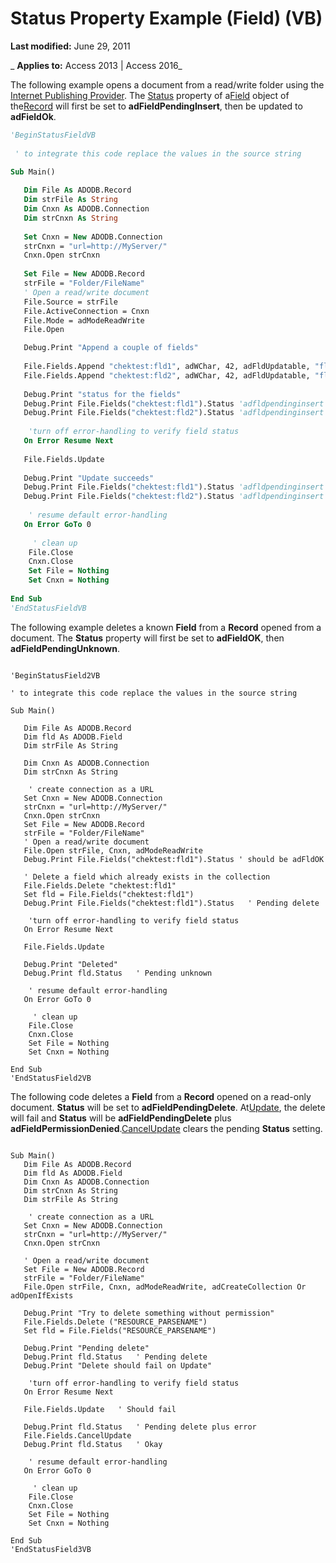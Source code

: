 
# Status Property Example (Field) (VB)

 **Last modified:** June 29, 2011

 _ **Applies to:** Access 2013 | Access 2016_



The following example opens a document from a read/write folder using the [Internet Publishing Provider](5d1e8db5-dabb-0914-e11e-e2eac72bfa77.md). The [Status](7a7b45e8-2934-2e8e-77fa-a4f38272548d.md) property of a[Field](1dbd535e-48ad-a5c8-a1b2-6776c1e3e19d.md) object of the[Record](817aaf13-78d4-1134-aa94-997e92077c22.md) will first be set to **adFieldPendingInsert**, then be updated to **adFieldOk**.

```vb
'BeginStatusFieldVB
    
 ' to integrate this code replace the values in the source string

Sub Main()
    
   Dim File As ADODB.Record
   Dim strFile As String
   Dim Cnxn As ADODB.Connection
   Dim strCnxn As String
   
   Set Cnxn = New ADODB.Connection
   strCnxn = "url=http://MyServer/"
   Cnxn.Open strCnxn
   
   Set File = New ADODB.Record
   strFile = "Folder/FileName"
   ' Open a read/write document
   File.Source = strFile
   File.ActiveConnection = Cnxn
   File.Mode = adModeReadWrite
   File.Open

   Debug.Print "Append a couple of fields"
   
   File.Fields.Append "chektest:fld1", adWChar, 42, adFldUpdatable, "fld1"
   File.Fields.Append "chektest:fld2", adWChar, 42, adFldUpdatable, "fld2"
   
   Debug.Print "status for the fields"
   Debug.Print File.Fields("chektest:fld1").Status 'adfldpendinginsert
   Debug.Print File.Fields("chektest:fld2").Status 'adfldpendinginsert
   
    'turn off error-handling to verify field status
   On Error Resume Next
   
   File.Fields.Update
   
   Debug.Print "Update succeeds"
   Debug.Print File.Fields("chektest:fld1").Status 'adfldpendinginsert + adFieldUnavailable
   Debug.Print File.Fields("chektest:fld2").Status 'adfldpendinginsert + adFieldUnavailable
    
    ' resume default error-handling
   On Error GoTo 0
     
     ' clean up
    File.Close
    Cnxn.Close
    Set File = Nothing
    Set Cnxn = Nothing
      
End Sub
'EndStatusFieldVB

```

The following example deletes a known  **Field** from a **Record** opened from a document. The **Status** property will first be set to **adFieldOK**, then **adFieldPendingUnknown**.



```

'BeginStatusField2VB

' to integrate this code replace the values in the source string

Sub Main()

   Dim File As ADODB.Record
   Dim fld As ADODB.Field
   Dim strFile As String
   
   Dim Cnxn As ADODB.Connection
   Dim strCnxn As String
   
    ' create connection as a URL
   Set Cnxn = New ADODB.Connection
   strCnxn = "url=http://MyServer/"
   Cnxn.Open strCnxn
   Set File = New ADODB.Record
   strFile = "Folder/FileName"
   ' Open a read/write document
   File.Open strFile, Cnxn, adModeReadWrite
   Debug.Print File.Fields("chektest:fld1").Status ' should be adFldOK
   
   ' Delete a field which already exists in the collection
   File.Fields.Delete "chektest:fld1"
   Set fld = File.Fields("chektest:fld1")
   Debug.Print File.Fields("chektest:fld1").Status   ' Pending delete
   
    'turn off error-handling to verify field status
   On Error Resume Next
   
   File.Fields.Update
   
   Debug.Print "Deleted"
   Debug.Print fld.Status   ' Pending unknown

    ' resume default error-handling
   On Error GoTo 0
     
     ' clean up
    File.Close
    Cnxn.Close
    Set File = Nothing
    Set Cnxn = Nothing

End Sub
'EndStatusField2VB
```

The following code deletes a  **Field** from a **Record** opened on a read-only document. **Status** will be set to **adFieldPendingDelete**. At[Update](fc88cab6-c379-bb4f-530c-da08107924e0.md), the delete will fail and  **Status** will be **adFieldPendingDelete** plus **adFieldPermissionDenied**.[CancelUpdate](2bd4d168-ba52-7786-5046-44febeda88e1.md) clears the pending **Status** setting.



```

Sub Main()
   Dim File As ADODB.Record
   Dim fld As ADODB.Field
   Dim Cnxn As ADODB.Connection
   Dim strCnxn As String
   Dim strFile As String
   
    ' create connection as a URL
   Set Cnxn = New ADODB.Connection
   strCnxn = "url=http://MyServer/"
   Cnxn.Open strCnxn

   ' Open a read/write document
   Set File = New ADODB.Record
   strFile = "Folder/FileName"
   File.Open strFile, Cnxn, adModeReadWrite, adCreateCollection Or adOpenIfExists

   Debug.Print "Try to delete something without permission"
   File.Fields.Delete ("RESOURCE_PARSENAME")
   Set fld = File.Fields("RESOURCE_PARSENAME")
   
   Debug.Print "Pending delete"
   Debug.Print fld.Status   ' Pending delete
   Debug.Print "Delete should fail on Update"
   
    'turn off error-handling to verify field status
   On Error Resume Next
   
   File.Fields.Update   ' Should fail
   
   Debug.Print fld.Status   ' Pending delete plus error
   File.Fields.CancelUpdate
   Debug.Print fld.Status   ' Okay
    
    ' resume default error-handling
   On Error GoTo 0
        
     ' clean up
    File.Close
    Cnxn.Close
    Set File = Nothing
    Set Cnxn = Nothing
   
End Sub
'EndStatusField3VB

```

